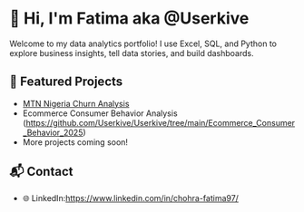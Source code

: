 # 👋 Hi, I'm Fatima aka @Userkive

Welcome to my data analytics portfolio! I use Excel, SQL, and Python to explore business insights, tell data stories, and build dashboards.

## 📁 Featured Projects

- [MTN Nigeria Churn Analysis](./projects/mtn-churn-analysis)
- Ecommerce Consumer Behavior Analysis (https://github.com/Userkive/Userkive/tree/main/Ecommerce_Consumer_Behavior_2025)
- More projects coming soon!

## 📬 Contact

- 🌐 LinkedIn:https://www.linkedin.com/in/chohra-fatima97/

<!---
Userkive/Userkive is a ✨ special ✨ repository because its `README.md` (this file) appears on your GitHub profile.
You can click the Preview link to take a look at your changes.
--->
